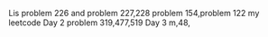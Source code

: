 Lis
problem 226 and problem 227,228
problem 154,problem 122
my leetcode
Day 2
problem 319,477,519
Day 3 m,48,
 

